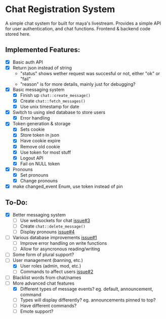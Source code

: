 # Chat Registration System

A simple chat system for built for maya's livestream.
Provides a simple API for user authentication, and chat functions.
Frontend & backend code stored here.

## Implemented Features:

- [x] Basic auth API
- [x] Return json instead of string
	- "status" shows wether request was succesful or not, either "ok" or "fail"
	- "reason" is for more details, mainly just for debugging?
- [x] Basic messaging system
	- [x] Finish up `chat::create_message()`
	- [x] Create `chat::fetch_messages()`
	- [x] Use unix timestamp for date
- [x] Switch to using sled database to store users
	- [x] Error handling
- [x] Token generation & storage
	- [x] Sets cookie
	- [x] Store token in json
	- [x] Have cookie expire
	- [x] Remove old cookie
	- [x] Use token for most stuff
	- [x] Logout API
	- [x] Fail on NULL token
- [x] Pronouns
	- [x] Set pronouns
	- [x] Change pronouns
- [x] make changed_event Enum, use token instead of pin

## To-Do:

- [x] Better messaging system
	- [ ] Use websockets for chat [issue#3](https://git.lavender.software/erin/lila-chat/issues/3)
	- [ ] Create `chat::delete_message()`
	- [ ] Display pronouns [issue#4](https://git.lavender.software/erin/lila-chat/issues/4)
- [ ] Various database improvements [issue#1](https://git.lavender.software/erin/lila-chat/issues/1)
	- [ ] Improve error handling on write functions
	- [ ] Allow for asyncronous reading/writing
- [ ] Some form of plural support?
- [ ] User management (banning, etc.)
	- [x] User roles (admin, mod, etc.)
	- [ ] Commands to affect users [issue#2](https://git.lavender.software/erin/lila-chat/issues/2)
- [ ] Blacklist words from chat/names
- [ ] More advanced chat features
	- [x] Different types of message events? eg. default, announcement, command
	- [ ] Types will display differently? eg. announcements pinned to top?
	- [ ] Have different commands?
	- [ ] Emote support?
